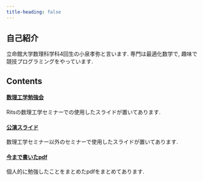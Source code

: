 ```yaml
---
title-heading: false
---
```


<!-- [sample pdf](pdf/sample_diagram.pdf) -->

## 自己紹介
立命館大学数理科学科4回生の小泉孝弥と言います.
専門は最適化数学で, 趣味で競技プログラミングをやっています. 

## Contents

#### <a href="/Applied_Mathematics/AMP_slide_list">数理工学勉強会</a>
Ritsの数理工学セミナーでの使用したスライドが置いてあります.
#### <a href="/slides/published_slides_lists">公演スライド</a>
数理工学セミナー以外のセミナーで使用したスライドが置いてあります. 

#### <a href="/pdfs/published_pdf_lists">今まで書いたpdf</a>
個人的に勉強したことをまとめたpdfをまとめてあります. 
